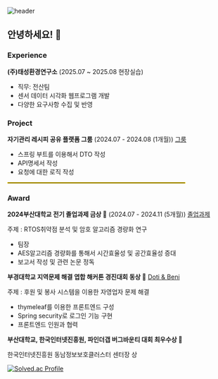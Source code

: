![header](https://capsule-render.vercel.app/api?type=waving)

<h2>안녕하세요! 👋</h2>
<h3>Experience</h3>
<b>(주)태성환경연구소</b>
(2025.07 ~ 2025.08 현장실습)
<ul>
  <li>직무: 전산팀</li>
  <li>센서 데이터 시각화 웹프로그램 개발</li>
  <li>다양한 요구사항 수집 및 반영</li>
</ul>

<h3>Project</h3>
<b>자기관리 레시피 공유 플랫폼 그룸</b> (2024.07 - 2024.08 (1개월)) 
<a href="https://github.com/mut-sa-mut-si/backend" target="_blank">그룸</a>
<ul>
  <li>스프링 부트를 이용해서 DTO 작성</li>
  <li>API명세서 작성</li>
  <li>요청에 대한 로직 작성</li>
</ul>

<hr style="border: 0.5px solid gold; width: 80%;">

<h3>Award</h3>
<b>2024부산대학교 전기 졸업과제 금상 🥇</b> (2024.07 - 2024.11 (5개월)) 
<a href="https://github.com/pnucse-capstone-2024/Capstone-2024-team-48" target="_blank">졸업과제</a>
<p>주제 : RTOS취약점 분석 및 암호 알고리즘 경량화 연구</p>
<ul>
  <li>팀장</li>
  <li>AES알고리즘 경량화를 통해서 시간효율성 및 공간효율성 증대</li>
  <li>보고서 작성 및 관련 논문 정독</li>
</ul>
<b>부경대학교 지역문제 해결 엽합 해커톤 경진대회 동상 🥉</b>
<a href = "https://github.com/Busan-Hackathon">Doti & Beni</a>
<p>주제 : 후원 및 봉사 시스템을 이용한 자영업자 문제 해결</p>
<ul>
  <li>thymeleaf를 이용한 프론트엔드 구성</li>
  <li>Spring security로 로그인 기능 구현</li>
  <li>프론트엔드 인원과 협력</li>
</ul>
<b>부산대학교, 한국인터넷진흥원, 파인더갭 버그바운티 대회 최우수상 🥈</b>
<p>한국인터넷진흥원 동남정보보호클러스터 센터장 상</p>

[![Solved.ac Profile](http://mazassumnida.wtf/api/v2/generate_badge?boj=wnstlr9891)](https://solved.ac/wnstlr9891/)






